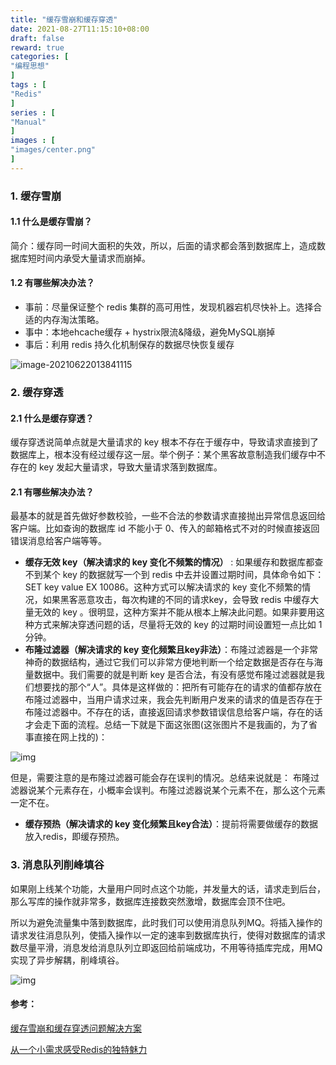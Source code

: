 ```yaml
---
title: "缓存雪崩和缓存穿透"
date: 2021-08-27T11:15:10+08:00
draft: false
reward: true
categories: [
"编程思想"
]
tags : [
"Redis"
]
series : [
"Manual"
]
images : [
"images/center.png"
]
---
```


[comment]: <> (# 缓存雪崩和缓存穿透)

### **1. 缓存雪崩**

#### 1.1 什么是缓存雪崩？

简介：缓存同一时间大面积的失效，所以，后面的请求都会落到数据库上，造成数据库短时间内承受大量请求而崩掉。

#### 1.2 有哪些解决办法？

- 事前：尽量保证整个 redis 集群的高可用性，发现机器宕机尽快补上。选择合适的内存淘汰策略。
- 事中：本地ehcache缓存 + hystrix限流&降级，避免MySQL崩掉
- 事后：利用 redis 持久化机制保存的数据尽快恢复缓存

![image-20210622013841115](http://picgo.6and.ltd/img/image-20210622013841115.png)

### 2. 缓存穿透

#### 2.1 什么是缓存穿透？

缓存穿透说简单点就是大量请求的 key 根本不存在于缓存中，导致请求直接到了数据库上，根本没有经过缓存这一层。举个例子：某个黑客故意制造我们缓存中不存在的 key 发起大量请求，导致大量请求落到数据库。

#### 2.1 有哪些解决办法？

最基本的就是首先做好参数校验，一些不合法的参数请求直接抛出异常信息返回给客户端。比如查询的数据库 id 不能小于 0、传入的邮箱格式不对的时候直接返回错误消息给客户端等等。

- **缓存无效 key（解决请求的 key 变化不频繁的情况）** : 如果缓存和数据库都查不到某个 key 的数据就写一个到 redis 中去并设置过期时间，具体命令如下：SET key value EX 10086。这种方式可以解决请求的 key 变化不频繁的情况，如果黑客恶意攻击，每次构建的不同的请求key，会导致 redis 中缓存大量无效的 key 。很明显，这种方案并不能从根本上解决此问题。如果非要用这种方式来解决穿透问题的话，尽量将无效的 key 的过期时间设置短一点比如 1 分钟。
- **布隆过滤器（解决请求的 key 变化频繁且key非法）**：布隆过滤器是一个非常神奇的数据结构，通过它我们可以非常方便地判断一个给定数据是否存在与海量数据中。我们需要的就是判断 key 是否合法，有没有感觉布隆过滤器就是我们想要找的那个“人”。具体是这样做的：把所有可能存在的请求的值都存放在布隆过滤器中，当用户请求过来，我会先判断用户发来的请求的值是否存在于布隆过滤器中。不存在的话，直接返回请求参数错误信息给客户端，存在的话才会走下面的流程。总结一下就是下面这张图(这张图片不是我画的，为了省事直接在网上找的)：

![img](http://picgo.6and.ltd/img/img_5fea8b608ff16.png)

但是，需要注意的是布隆过滤器可能会存在误判的情况。总结来说就是： 布隆过滤器说某个元素存在，小概率会误判。布隆过滤器说某个元素不在，那么这个元素一定不在。

- **缓存预热（解决请求的 key 变化频繁且key合法）**：提前将需要做缓存的数据放入redis，即缓存预热。

### 3. 消息队列削峰填谷

如果刚上线某个功能，大量用户同时点这个功能，并发量大的话，请求走到后台，那么写库的操作就非常多，数据库连接数突然激增，数据库会顶不住吧。

所以为避免流量集中落到数据库，此时我们可以使用消息队列MQ。将插入操作的请求发往消息队列，使插入操作以一定的速率到数据库执行，使得对数据库的请求数尽量平滑，消息发给消息队列立即返回给前端成功，不用等待插库完成，用MQ实现了异步解耦，削峰填谷。

![img](http://picgo.6and.ltd/img/mq.png)

#### 参考：

[缓存雪崩和缓存穿透问题解决方案](https://github.com/Snailclimb/JavaGuide/blob/master/docs/database/Redis/Redis.md#缓存雪崩和缓存穿透问题解决方案)

[从一个小需求感受Redis的独特魅力](https://www.cnblogs.com/ibigboy/p/11969947.html)
